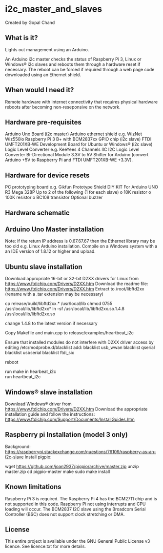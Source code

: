# i2c_master_and_slaves
Created by Gopal Chand

## What is it?
Lights out management using an Arduino. 

An Arduino i2c master checks the status of Raspberry Pi 3, Linux or Windows® i2c slaves and reboots them through a hardware reset if necessary. The reboot can be forced if required through a web page code downloaded using an Ethernet shield.

## When would I need it?
Remote hardware with internet connectivity that requires physical hardware reboots after becoming non-reseponsive on the network.

## Hardware pre-requisites
Arduino Uno Board (i2c master)
Arduino ethernet shield e.g. WizNet Wiz550io
Raspberry Pi 3 B+ with BCM2837xx GPIO chip (i2c slave)
FTDI UMFT201XB-WE Development Board for Ubuntu or Windows® (i2c slave)
Logic Level Converter e.g. KeeYees 4 Channels IIC I2C Logic Level Converter Bi-Directional Module 3.3V to 5V Shifter for Arduino (convert Arduino +5V to Raspberry Pi and FTDI UMFT201XB-WE +3.3V).

## Hardware for device resets
PC prototyping board e.g. Gikfun Prototype Shield DIY KIT For Arduino UNO R3 Mega 328P
Up to 2 of the following (1 for each slave)
  o 10K resistor
  o 100K resistor
  o BC108 transistor
Optional buzzer

## Hardware schematic

## Arduino Uno Master installation
Note: If the return IP address is 0.67.67.67 then the Ethernet library may be too old e.g. Linux Arduino installation. Compile on a Windows system with a an IDE version of 1.8.12 or higher and upload.

## Ubuntu slave installation
Download appropriate 16-bit or 32-bit D2XX drivers for Linux from https://www.ftdichip.com/Drivers/D2XX.htm
Download the readme file: https://www.ftdichip.com/Drivers/D2XX.htm
Extract to /root/libftd2xx (rename with a .tar extension may be necessary)

cp release/build/libftd2xx.* /usr/local/lib
chmod 0755 /usr/local/lib/libftd2xx*
ln -sf /usr/local/lib/libftd2xx.so.1.4.8 /usr/local/lib/libftd2xx.so

change 1.4.8 to the latest version if necessary

Copy Makefile and main.cpp to release/examples/heartbeat_i2c

Ensure that installed modules do not interfere with D2XX driver access by editing /etc/modprobe.d/blacklist
add:
blacklist usb_wwan
blacklist qserial
blacklist usbserial
blacklist ftdi_sio

reboot

run make in hearbeat_i2c  
run heartbeat_i2c

## Windows® slave installation
Download Windows® driver from https://www.ftdichip.com/Drivers/D2XX.htm
Download the appropriate installation guide and follow the instructions: https://www.ftdichip.com/Support/Documents/InstallGuides.htm

## Raspberry pi Installation (model 3 only)
Background: https://raspberrypi.stackexchange.com/questions/76109/raspberry-as-an-i2c-slave
Install pigpio:

wget https://github.com/joan2937/pigpio/archive/master.zip
unzip master.zip
cd pigpio-master
make
sudo make install

## Known limitations
Raspberry Pi 3 is required. The Raspberry Pi 4 has the BCM2711 chip and is not supported in this code.
Raspberry Pi not using interrupts and CPU loading will occur.
The BCM2837 I2C slave using the Broadcom Serial Controller (BSC) does not support clock stretching or DMA.

## License
This entire project is available under the GNU General Public License v3 licence. See licence.txt for more details.
